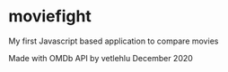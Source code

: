 # moviefight
My first Javascript based application to compare movies

Made with OMDb API by vetlehlu December 2020
